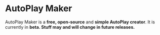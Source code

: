 # AutoPlay Maker
AutoPlay Maker is a **free, open-source** and **simple AutoPlay creator**.
It is currently in **beta. Stuff may and will change in future releases.**